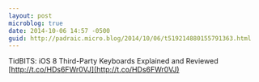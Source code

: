 ```yaml
---
layout: post
microblog: true
date: 2014-10-06 14:57 -0500
guid: http://padraic.micro.blog/2014/10/06/t519214880155791363.html
---
```

TidBITS: iOS 8 Third-Party Keyboards Explained and Reviewed [http://t.co/HDs6FWr0VJ](http://t.co/HDs6FWr0VJ)
